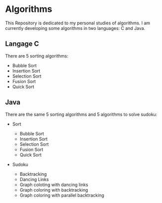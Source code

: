 # Algorithms
This Repository is dedicated to my personal studies of algorithms. I am currently developing some algorithms in two languages: C and Java.

## Langage C

There are 5 sorting algorithms:

* Bubble Sort
* Insertion Sort
* Selection Sort
* Fusion Sort
* Quick Sort

## Java

There are the same 5 sorting algorithms and 5 algorithms to solve sudoku:

* Sort
    * Bubble Sort
    * Insertion Sort
    * Selection Sort
    * Fusion Sort
    * Quick Sort

* Sudoku
    * Backtracking
    * Dancing Links
    * Graph coloting with dancing links
    * Graph coloring with backtracking
    * Graph coloring with parallel backtracking